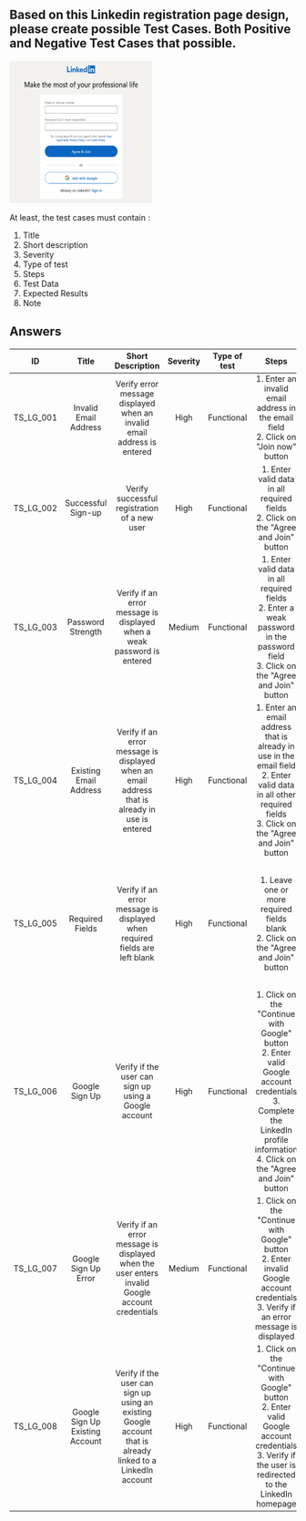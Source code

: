 ## Based on this Linkedin registration page design, please create possible Test Cases. Both Positive and Negative Test Cases that possible.

<img src="../../assets/01.png" width="250" height="250">

At least, the test cases must contain :

1. Title
2. Short description
3. Severity
4. Type of test
5. Steps
6. Test Data
7. Expected Results
8. Note

## Answers

|    ID     |              Title              |                                              Short Description                                               | Severity | Type of test |                                                                                         Steps                                                                                         |                        Test Data                        |                                                             Expected Results                                                             |                                                     Note                                                      |
| :-------: | :-----------------------------: | :----------------------------------------------------------------------------------------------------------: | :------: | :----------: | :-----------------------------------------------------------------------------------------------------------------------------------------------------------------------------------: | :-----------------------------------------------------: | :--------------------------------------------------------------------------------------------------------------------------------------: | :-----------------------------------------------------------------------------------------------------------: |
| TS_LG_001 |      Invalid Email Address      |                   Verify error message displayed when an invalid email address is entered                    |   High   |  Functional  |                                                1. Enter an invalid email address in the email field <br> 2. Click on "Join now" button                                                |      Email address: abc@xyz <br> Password: test123      |                                     Error message "Please enter a valid email address" is displayed                                      |                                                       -                                                       |
| TS_LG_002 |       Successful Sign-up        |                                 Verify successful registration of a new user                                 |   High   |  Functional  |                                                 1. Enter valid data in all required fields<br>2. Click on the "Agree and Join" button                                                 | Email: firajitio.test@gmail.com <br> Password: Test1234 |                            The user should be successfully registered and directed to the LinkedIn homepage.                             |                                                       -                                                       |
| TS_LG_003 |        Password Strength        |                   Verify if an error message is displayed when a weak password is entered                    |  Medium  |  Functional  |                        1. Enter valid data in all required fields<br>2. Enter a weak password in the password field<br>3. Click on the "Agree and Join" button                        |    Email: firajitio.test@gmail.com<br>Password: 123     |            An error message should be displayed indicating that the password is weak. The user should not be able to register            |                      The error message should be: Password must be 6 characters or more.                      |
| TS_LG_004 |     Existing Email Address      |       Verify if an error message is displayed when an email address that is already in use is entered        |   High   |  Functional  |          1. Enter an email address that is already in use in the email field<br>2. Enter valid data in all other required fields<br>3. Click on the "Agree and Join" button           | Email: firajitio.test@gmail.com<br>Password: 123456789  |     An error message should be displayed indicating that the email address is already in use. The user should not be able to registe     |                       The error message should be: Someone’s already using that email.                        |
| TS_LG_005 |         Required Fields         |                 Verify if an error message is displayed when required fields are left blank                  |   High   |  Functional  |                                                 1. Leave one or more required fields blank<br>2. Click on the "Agree and Join" button                                                 |                            -                            |        An error message should be displayed indicating that required fields are missing. The user should not be able to register.        | The error message should be: Please enter your email address or mobile number and Please enter your password. |
| TS_LG_006 |         Google Sign Up          |                            Verify if the user can sign up using a Google account                             |   High   |  Functional  | 1. Click on the "Continue with Google" button<br>2. Enter valid Google account credentials<br>3. Complete the LinkedIn profile information<br>4. Click on the "Agree and Join" button |                            -                            |                                 The user should be able to sign up successfully using a Google account.                                  |                                                       -                                                       |
| TS_LG_007 |      Google Sign Up Error       |       Verify if an error message is displayed when the user enters invalid Google account credentials        |  Medium  |  Functional  |                      1. Click on the "Continue with Google" button<br>2. Enter invalid Google account credentials<br>3. Verify if an error message is displayed                       |                            -                            | An error message should be displayed indicating that the Google account credentials are invalid. The user should not be able to sign up. |                                                       -                                                       |
| TS_LG_008 | Google Sign Up Existing Account | Verify if the user can sign up using an existing Google account that is already linked to a LinkedIn account |   High   |  Functional  |              1. Click on the "Continue with Google" button<br>2. Enter valid Google account credentials<br>3. Verify if the user is redirected to the LinkedIn homepage               |                            -                            |         The user should be redirected to the LinkedIn homepage since the Google account is already linked to a LinkedIn account.         |                                                       -                                                       |
